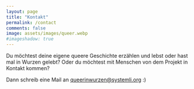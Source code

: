```yaml
---
layout: page
title: "Kontakt"
permalink: /contact
comments: false
image: assets/images/queer.webp
#imageshadow: true
---
```


Du möchtest deine eigene queere Geschichte erzählen und lebst oder hast mal in Wurzen gelebt? Oder du möchtest mit Menschen von dem Projekt in Kontakt kommen?

Dann schreib eine Mail an [queerinwurzen@systemli.org](mailto:queerinwurzen@systemli.org) :)
